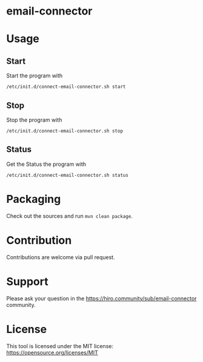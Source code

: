 # email-connector

# Usage

## Start
Start the program with

    /etc/init.d/connect-email-connector.sh start


## Stop
Stop the program with

    /etc/init.d/connect-email-connector.sh stop


## Status
Get the Status the program with

    /etc/init.d/connect-email-connector.sh status


#  Packaging

Check out the sources and run `mvn clean package`.

#  Contribution

Contributions are welcome via pull request.

#  Support

Please ask your question in the https://hiro.community/sub/email-connector community.

#  License

This tool is licensed under the MIT license: https://opensource.org/licenses/MIT
